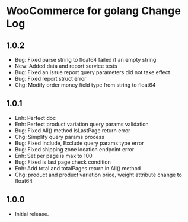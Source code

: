 WooCommerce for golang Change Log
=================================

## 1.0.2

- Bug: Fixed parse string to float64 failed if an empty string
- New: Added data and report service tests
- Bug: Fixed an issue report query parameters did not take effect
- Bug: Fixed report struct error
- Chg: Modify order money field type from string to float64

## 1.0.1

- Enh: Perfect doc
- Enh: Perfect product variation query params validation
- Bug: Fixed All() method isLastPage return error
- Chg: Simplify query params process
- Bug: Fixed Include, Exclude query params type error
- Bug: Fixed shipping zone location endpoint error
- Enh: Set per page is max to 100
- Bug: Fixed is last page check condition
- Enh: Add total and totalPages return in All() method
- Chg: product and product variation price, weight attribute change to float64

## 1.0.0

- Initial release.